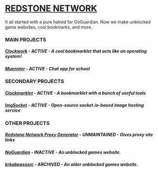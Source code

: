# [REDSTONE NETWORK](https://redstone-nw.netlify.app/)
It all started with a pure hatred for GoGuardian. Now we make unblocked game websites, cool bookmarks, and more.

### MAIN PROJECTS

##### [Clockwork](https://github.com/red-stone-network/clockwork) - ACTIVE - A cool bookmarklet that acts like an operating system!
##### [Muenster](https://muenster.glitch.me/) - ACTIVE - Chat app for school

### SECONDARY PROJECTS
##### [Clockmarklet](https://github.com/red-stone-network/Clockmarklet) - ACTIVE - A bookmarklet with a bunch of useful tools
##### [ImgSocket](https://imgsocket.glitch.me/) - ACTIVE - Open-source socket.io-based image hosting service

### OTHER PROJECTS

##### [Redstone Network Proxy Generator](https://redstone-nw.netlify.app/proxy/index.html) - UNMAINTAINED - Gives proxy site links
##### [NoGuardian](https://github.com/red-stone-network/noguardian001.github.io) - INACTIVE - An unblocked games website.
##### [krkabpasssrc](https://github.com/red-stone-network/krkabpasssrc) - ARCHIVED - An older unblocked games website.
